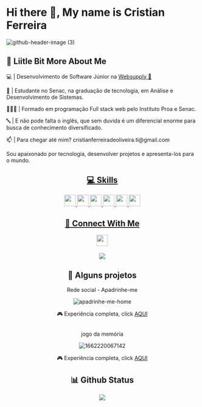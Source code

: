 
# Hi there 👋, My name is Cristian Ferreira

![github-header-image (3)](https://user-images.githubusercontent.com/99483009/188275848-9bc3d56e-8f90-4325-bcae-6d595a22e948.png)

## 💫 Liitle Bit More About Me
<p>💻 | Desenvolvimento de Software Júnior na <a href="https://www.websupply.com.br/" target="_blank">Websupply 💙 </a></p>
<p>🎒 | Estudante no Senac, na graduação de tecnologia, em Análise e Desenvolvimento de Sistemas.</p>
<p>👨🏽‍💻 | Formado em programação Full stack web pelo Instituto Proa e Senac.  </p>
<p>🔤 | E não pode falta o inglês, que sem duvida é um diferencial enorme para busca de conhecimento diversificado.</p>
<p>📫 | Para chegar até mim? cristianferreiradeoliveira.ti@gmail.com</p>

Sou apaixonado por tecnologia, desenvolver projetos e apresenta-los para o mundo.
<div align="center">
  <a href="https://github.com/Cristian-ferre">
  
  ## 💻 Skills
<p>
<img src="https://img.shields.io/badge/javascript-%23323330.svg?style=for-the-badge&logo=javascript&logoColor=%23F7DF1E" style="margin-bottom: 4px;" height="30px">
<img src="https://img.shields.io/badge/html5-%23E34F26.svg?style=for-the-badge&logo=html5&logoColor=white" style="margin-bottom: 4px;" height="30px">
<img src="https://img.shields.io/badge/css3-%231572B6.svg?style=for-the-badge&logo=css3&logoColor=white" style="margin-bottom: 4px;" height="30px">
<img src="https://img.shields.io/badge/react-%2320232a.svg?style=for-the-badge&logo=react&logoColor=%2361DAFB" style="margin-bottom: 4px;" height="30px">
<img src="https://img.shields.io/badge/git-%23F05033.svg?style=for-the-badge&logo=git&logoColor=white" style="margin-bottom: 4px;" height="30px">
<img src="https://img.shields.io/badge/mysql-%23F05033.svg?style=for-the-badge&logo=mysql&logoColor=blue" style="margin-bottom: 4px;" height="30px">
</p>
  
 
## 👥 Connect With Me
<p>
<a href="https://linkedin.com/in/https://www.linkedin.com/in/cristianferreiradeoliveira/"><img src="https://img.shields.io/badge/linkedin-%230077B5.svg?style=for-the-badge&logo=linkedin&logoColor=white" style="margin-bottom: 4px;" height="30px" target="_blank"></a>

<a href = "mailto:cristianferreiradeoliveira.ti@gmail.com"><img src="https://img.shields.io/badge/-Gmail-%23333?style=for-the-badge&logo=gmail&logoColor=white" target="_blank"></a>

</p>

## 🦾 Alguns projetos
    
<p>Rede social - Apadrinhe-me </p>
 
 ![apadrinhe-me-home](https://user-images.githubusercontent.com/99483009/188278647-0ae06cc4-7a26-44ab-b76a-cd730c0cab50.png)

 <p>🎮 Experiência completa, click  <a href = "https://nimble-jalebi-97f464.netlify.app/"  target="_blank"> AQUI  </a>
   
   ##

<p>jogo da memória</p>

![1662220067142](https://user-images.githubusercontent.com/99483009/188278249-ab117a56-36d2-4e5e-8311-406ab6174bd9.png) 

 <p>🎮 Experiência completa, click  <a href = "https://cristian-ferre.github.io/Jogo-da-memoria/pages/login"   target="_blank"> AQUI  </a>
 

 ## 📊 Github Status

<p><img src="https://github-readme-stats.vercel.app/api?username=Cristian-ferre&show_icons=true"><p>
 
 
</div>


